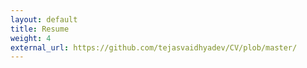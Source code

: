 ```yaml
---
layout: default
title: Resume
weight: 4
external_url: https://github.com/tejasvaidhyadev/CV/plob/master/
---
```


